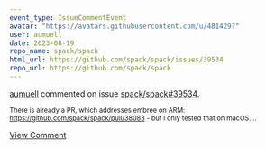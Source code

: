 ```yaml
---
event_type: IssueCommentEvent
avatar: "https://avatars.githubusercontent.com/u/481429?"
user: aumuell
date: 2023-08-19
repo_name: spack/spack
html_url: https://github.com/spack/spack/issues/39534
repo_url: https://github.com/spack/spack
---
```


<a href='https://github.com/aumuell' target='_blank'>aumuell</a> commented on issue <a href='https://github.com/spack/spack/issues/39534' target='_blank'>spack/spack#39534</a>.

<small>There is already a PR, which addresses embree on ARM: https://github.com/spack/spack/pull/38083 - but I only tested that on macOS....</small>

<a href='https://github.com/spack/spack/issues/39534' target='_blank'>View Comment</a>